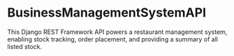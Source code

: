 # BusinessManagementSystemAPI
 This Django REST Framework API powers a restaurant management system, enabling stock tracking, order placement, and providing a summary of all listed stock.
